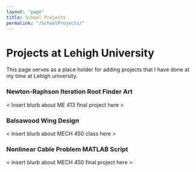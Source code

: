```yaml
---
layout: "page"
title: School Projects
permalink: "/SchoolProjects/"
---
```


# Projects at Lehigh University
This page serves as a place holder for adding projects that I have done at my time at Lehigh university.

### Newton-Raphson Iteration Root Finder Art 
< Insert blurb about ME 413 final project here >

### Balsawood Wing Design
< insert blurb about MECH 450 class here > 

### Nonlinear Cable Problem MATLAB Script
< insert blurb about MECH 450 final project here > 

